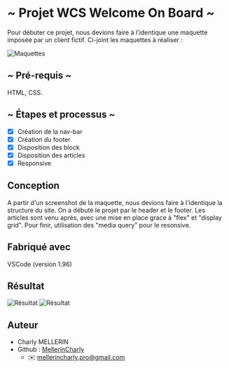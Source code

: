 # ~ Projet WCS Welcome On Board ~

Pour débuter ce projet, nous devions faire à l'identique une maquette imposée par un client fictif.
Ci-joint les maquettes à réaliser :

![Maquettes](https://i.ibb.co/hgw57Cy/br-G9r5o-ONh-HFqm-PRBUy-ZCq-FXv-Pnjsi-EE.jpg)

## ~ Pré-requis ~

HTML, CSS.

## ~ Étapes et processus ~

- [x] Création de la nav-bar
- [x] Création du footer
- [x] Disposition des block
- [x] Disposition des articles
- [x] Responsive

## Conception 

A partir d'un screenshot de la maquette, nous devions faire à l'identique la structure du site. 
On a débuté le projet par le header et le footer. 
Les articles sont venu après, avec une mise en place grace à "flex" et "display grid".
Pour finir, utilisation des "media query" pour le resonsive.

## Fabriqué avec 

VSCode (version 1.96)

## Résultat

![Résultat](https://i.ibb.co/hd3Jt22/Capture-d-e-cran-2025-01-09-a-09-38-15.png)
![Résultat](https://i.ibb.co/tXv1T7G/Capture-d-e-cran-2025-01-09-a-09-38-29.png)

## Auteur 

- Charly MELLERIN
- Github : [MellerinCharly](https://github.com/MellerinCharly)
  - :envelope:  mellerincharly.pro@gmail.com
